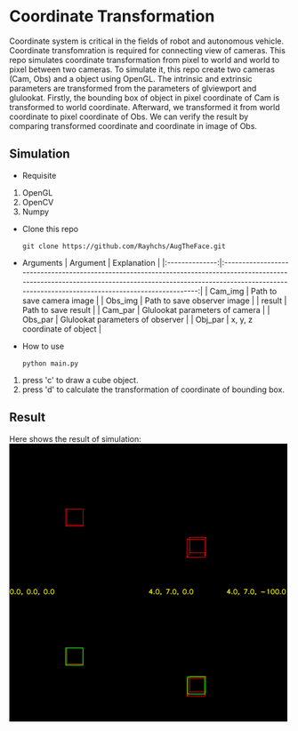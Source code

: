 # Coordinate Transformation
Coordinate system is critical in the fields of robot and autonomous vehicle. Coordinate transfomration is required for connecting view of cameras. This repo simulates coordinate transformation from pixel to world and world to pixel between two cameras. To simulate it, this repo create two cameras (Cam, Obs) and a object using OpenGL. The intrinsic and extrinsic parameters are transformed from the parameters of glviewport and glulookat. Firstly, the bounding box of object in pixel coordinate of Cam is transformed to world coordinate. Afterward, we transformed it from world coordinate to pixel coordinate of Obs. We can verify the result by comparing transformed coordinate and coordinate in image of Obs.

## Simulation
* Requisite
1. OpenGL
2. OpenCV
3. Numpy

* Clone this repo

    ```shell script
    git clone https://github.com/Rayhchs/AugTheFace.git
    ```

* Arguments
|    Argument    |    Explanation    |
|:--------------:|:-----------------------------------------------------------------------------------------------------------------------------------------------------------------------------------------------------------------------:|
|      Cam_img      | Path to save camera image |
|    Obs_img   | Path to save observer image |
|    result   | Path to save result |
|    Cam_par   | Glulookat parameters of camera |
|    Obs_par   | Glulookat parameters of observer |
|    Obj_par   | x, y, z coordinate of object |

* How to use

    ```shell script
    python main.py
    ```

1. press 'c' to draw a cube object.
2. press 'd' to calculate the transformation of coordinate of bounding box.

## Result
Here shows the result of simulation:
<img src="https://github.com/Rayhchs/Coordinate_Transformation/blob/main/result/Result.png">